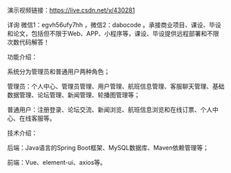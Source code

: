 演示视频链接：https://live.csdn.net/v/430281

详询 微信1：egvh56ufy7hh ，微信2：dabocode 。承接商业项目、课设、毕设和论文，包括但不限于Web、APP、小程序等，课设、毕设提供远程部署和不限次数代码解答！

功能介绍：

系统分为管理员和普通用户两种角色；

管理员：个人中心、管理员管理、用户管理、航班信息管理、客服聊天管理、基础数据管理、论坛管理、新闻管理、轮播图管理等；

普通用户：注册登录、论坛交流、新闻浏览、航班信息浏览和在线订票、个人中心、在线客服等。

技术介绍：

后端：Java语言的Spring Boot框架、MySQL数据库、Maven依赖管理等；

前端：Vue、element-ui、axios等。
